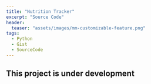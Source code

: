 ```yaml
---
title: "Nutrition Tracker"
excerpt: "Source Code"
header:
  teaser: "assets/images/mm-customizable-feature.png"
tags:
  - Python
  - Gist
  - SourceCode
---
```


## This project is under development

<script src="https://gist.github.com/MShirazAhmad/776709ef814181c9ac3d7413a17ede4b.js"></script>
